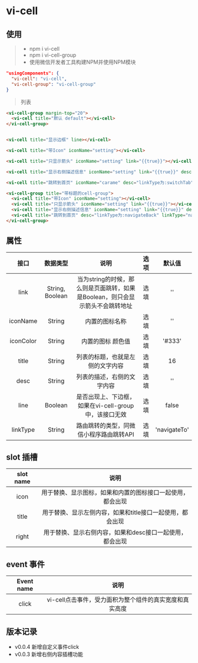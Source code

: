 # vi-cell

## 使用

> * npm i vi-cell
> * npm i vi-cell-group
> * 使用微信开发者工具构建NPM并使用NPM模块


```json
"usingComponents": {
  "vi-cell": "vi-cell",
  "vi-cell-group": "vi-cell-group"
}
```

> 列表

```HTML
<vi-cell-group margin-top="20"> 
  <vi-cell title="默认 default"></vi-cell>
</vi-cell-group>


<vi-cell title="显示边框" line></vi-cell>

<vi-cell title="带Icon" iconName="setting"></vi-cell>

<vi-cell title="只显示箭头" iconName="setting" link="{{true}}"></vi-cell>

<vi-cell title="显示右侧描述信息" iconName="setting" link="{{true}}" desc="我是描述..."></vi-cell>

<vi-cell title="跳转到首页" iconName="carame" desc="linkType为:switchTab" linkType="switchTab" link="/pages/index/index"></vi-cell>

<vi-cell-group title="带标题的cell-group">
  <vi-cell title="带Icon" iconName="setting"></vi-cell>
  <vi-cell title="只显示箭头" iconName="setting" link="{{true}}"></vi-cell>
  <vi-cell title="显示右侧描述信息" iconName="setting" link="{{true}}" desc="我是描述..."></vi-cell>
  <vi-cell title="跳转到首页" desc="linkType为:navigateBack" linkType="navigateBack" iconName="carame" link="/pages/index/index"></vi-cell>
</vi-cell-group>
```

## 属性

| 接口 | 数据类型 | 说明 | 选项 | 默认值 |
| :--: | :--: | :--: | :--: | :--: |
| link | String, Boolean | 当为string的时候，那么则是页面跳转，如果是Boolean，则只会显示箭头不会跳转地址 | 选填 | '' |
| iconName | String | 内置的图标名称 | 选填 | '' |
| iconColor | String | 内置的图标 颜色值 | 选填 | '#333' |
| title | String | 列表的标题，也就是左侧的文字内容 | 选填 | 16 |
| desc | String | 列表的描述，右侧的文字内容 | 选填 | '' |
| line | Boolean | 是否出现上、下边框，如果在vi-cell-group中，该接口无效 | 选填 | false |
| linkType | String | 路由跳转的类型，同微信小程序路由跳转API | 选填 | 'navigateTo' |

## slot 插槽

| slot name | 说明 |
| :--: | :--: |
| icon | 用于替换、显示图标，如果和内置的图标接口一起使用，都会出现 |
| title | 用于替换、显示左侧内容，如果和title接口一起使用，都会出现 |
| right | 用于替换、显示右侧内容，如果和desc接口一起使用，都会出现 |

## event 事件

| Event name | 说明 |
| :--: | :--: |
| click | vi-cell点击事件，受力面积为整个组件的真实宽度和真实高度 |

## 版本记录

+ v0.0.4 新增自定义事件click
+ v0.0.3 新增右侧内容插槽功能